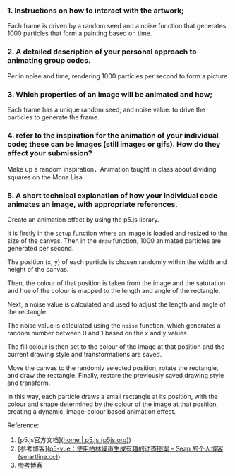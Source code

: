 ### 1. Instructions on how to interact with the artwork;

Each frame is driven by a random seed and a noise function that generates 1000 particles that form a painting based on time.

### 2. A detailed description of your personal approach to animating group codes.

Perlin noise and time, rendering 1000 particles per second to form a picture

### 3. Which properties of an image will be animated and how;

Each frame has a unique random seed, and noise value. to drive the particles to generate the frame.

### 4. refer to the inspiration for the animation of your individual code; these can be images (still images or gifs). How do they affect your submission?

Make up a random inspiration，Animation taught in class about dividing squares on the Mona Lisa

### 5. A short technical explanation of how your individual code animates an image, with appropriate references.

Create an animation effect by using the p5.js library.

It is firstly in the `setup` function where an image is loaded and resized to the size of the canvas. Then in the `draw` function, 1000 animated particles are generated per second.

The position (x, y) of each particle is chosen randomly within the width and height of the canvas.

Then, the colour of that position is taken from the image and the saturation and hue of the colour is mapped to the length and angle of the rectangle.

Next, a noise value is calculated and used to adjust the length and angle of the rectangle.

The noise value is calculated using the `noise` function, which generates a random number between 0 and 1 based on the x and y values.

The fill colour is then set to the colour of the image at that position and the current drawing style and transformations are saved.

Move the canvas to the randomly selected position, rotate the rectangle, and draw the rectangle. Finally, restore the previously saved drawing style and transform.

In this way, each particle draws a small rectangle at its position, with the colour and shape determined by the colour of the image at that position, creating a dynamic, image-colour based animation effect.

Reference:

1. [p5.js官方文档]([home | p5.js (p5js.org)](https://p5js.org/zh-Hans/))
2. [参考博客]([p5-vue：使用柏林噪声生成有趣的动态图案 – Sean 的个人博客 (smartline.cc)](https://smartline.cc/index.php/2020/05/24/p5-vue-perlin-noise/))
3. [参考博客](https://blog.csdn.net/weixin_48388330/article/details/122606095)

